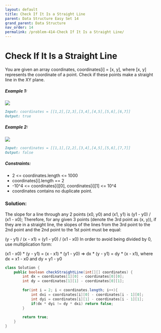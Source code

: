 ```yaml
---
layout: default
title: Check If It Is a Straight Line
parent: Data Structure Easy Set 14
grand_parent: Data Structure
nav_order: 14
permalink: /problem-414-Check If It Is a Straight Line/
---
```

# Check If It Is a Straight Line
You are given an array coordinates, coordinates[i] = [x, y], where [x, y] represents the coordinate of a point. Check if these points make a straight line in the XY plane.

##### Example 1:
![](../../assets/images/ds/untitled-diagram-2.jpeg)
```markdown
Input: coordinates = [[1,2],[2,3],[3,4],[4,5],[5,6],[6,7]]
Output: true
```
##### Example 2:
![](../../assets/images/ds/untitled-diagram-11.jpeg)
```markdown
Input: coordinates = [[1,1],[2,2],[3,4],[4,5],[5,6],[7,7]]
Output: false
```
##### Constraints:
* 2 <= coordinates.length <= 1000
* coordinates[i].length == 2
* -10^4 <= coordinates[i][0], coordinates[i][1] <= 10^4
* coordinates contains no duplicate point.

### Solution:
The slope for a line through any 2 points (x0, y0) and (x1, y1) is (y1 - y0) / (x1 - x0); Therefore, for any given 3 points (denote the 3rd point as (x, y)), if they are in a straight line, the slopes of the lines from the 3rd point to the 2nd point and the 2nd point to the 1st point must be equal:

(y - y1) / (x - x1) = (y1 - y0) / (x1 - x0)
In order to avoid being divided by 0, use multiplication form:

(x1 - x0) * (y - y1) = (x - x1) * (y1 - y0) =>
dx * (y - y1) = dy * (x - x1), where dx = x1 - x0 and dy = y1 - y0

```java
class Solution {
    public boolean checkStraightLine(int[][] coordinates) {
        int dx = coordinates[1][0] - coordinates[0][0];
        int dy = coordinates[1][1] - coordinates[0][1];
        
        for(int i = 2; i < coordinates.length; i++){
            int dxi = coordinates[i][0] - coordinates[i - 1][0]; 
            int dyi = coordinates[i][1] - coordinates[i - 1][1];
            if(dx * dyi != dy * dxi) return false;
        }
        
        return true;
    }
}
```


